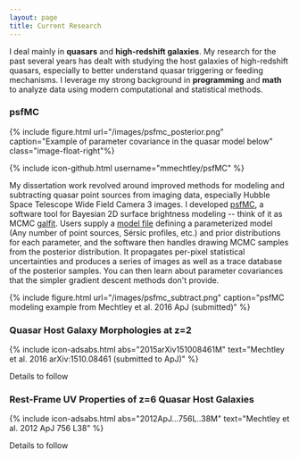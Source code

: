 ```yaml
---
layout: page
title: Current Research
---
```


I deal mainly in **quasars** and **high-redshift galaxies**. My research for the past several years has dealt with studying the host galaxies of high-redshift quasars, especially to better understand quasar triggering or feeding mechanisms. I leverage my strong background in **programming** and **math** to analyze data using modern computational and statistical methods.

### psfMC ###

{% include figure.html url="/images/psfmc_posterior.png" caption="Example of parameter covariance in the quasar model below" class="image-float-right"%}

{% include icon-github.html username="mmechtley/psfMC" %}

My dissertation work revolved around improved methods for modeling and subtracting quasar point sources from imaging data, especially Hubble Space Telescope Wide Field Camera 3 images. I developed [psfMC](https://github.com/mmechtley/psfMC), a software tool for Bayesian 2D surface brightness modeling -- think of it as MCMC [galfit](https://users.obs.carnegiescience.edu/peng/work/galfit/galfit.html). Users supply a [model file](https://github.com/mmechtley/psfMC/blob/master/examples/model_J0005-0006.py) defining a parameterized model (Any number of point sources, Sérsic profiles, etc.) and prior distributions for each parameter, and the software then handles drawing MCMC samples from the posterior distribution. It propagates per-pixel statistical uncertainties and produces a series of images as well as a trace database of the posterior samples. You can then learn about parameter covariances that the simpler gradient descent methods don't provide.

{% include figure.html url="/images/psfmc_subtract.png" caption="psfMC modeling example from Mechtley et al. 2016 ApJ (submitted)" %}


### Quasar Host Galaxy Morphologies at z=2 ###

{% include icon-adsabs.html abs="2015arXiv151008461M" text="Mechtley et al. 2016 arXiv:1510.08461 (submitted to ApJ)" %}

Details to follow

### Rest-Frame UV Properties of z=6 Quasar Host Galaxies ###

{% include icon-adsabs.html abs="2012ApJ...756L..38M" text="Mechtley et al. 2012 ApJ 756 L38" %}

Details to follow
